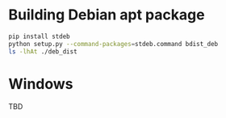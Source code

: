 # Building Debian apt package

```bash
pip install stdeb
python setup.py --command-packages=stdeb.command bdist_deb
ls -lhAt ./deb_dist
```

# Windows
TBD
